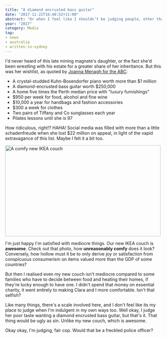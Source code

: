 ```yaml
---
title: "A diamond encrusted bass guitar"
date: "2017-11-22T16:48:52+11:00"
abstract: "Or when I feel like I shouldn’t be judging people, other than for their poor taste!"
year: "2017"
category: Media
tag:
- news
- australia
- written-in-sydney
---
```

I'd never heard of this late mining magnate's daughter, or the fact she'd been wrestling with his estate for a greater share of her inheritance. But this was her wishlist, as quoted by [Joanna Menagh for the ABC]\:

* A crystal-studded Kuhn-Bosendorfer piano worth more than $1 million
* A diamond-encrusted bass guitar worth $250,000
* A home five times the Perth median price with "luxury furnishings"
* $950 per week for food, alcohol and fine wine
* $10,000 a year for handbags and fashion accessories
* $300 a week for clothes
* Two pairs of Tiffany and Co sunglasses each year
* Pilates lessons until she is 97

How ridiculous, right!? HAHA! Social media was filled with more than a little schadenfreude when she lost $22 million on appeal, in light of the vapid extravagance of this list. Maybe I felt it a bit too.

<p><img src="https://rubenerd.com/files/2017/ikea-couch@1x.jpg" srcset="https://rubenerd.com/files/2017/ikea-couch@1x.jpg 1x, https://rubenerd.com/files/2017/ikea-couch@2x.jpg 2x" alt="A comfy new IKEA couch" style="height:293px; width:500px" /></p>

I'm just happy I'm satisfied with mediocre things. Our new IKEA couch is **awesome**. Check out that photo, how **unreasonably comfy** does it look? Conversely, how hollow must it be to only derive joy or satisfaction from conspicuous consumerism on items valued more than the GDP of some countries? 

But then I realised even my new couch isn't mediocre compared to some families who have to decide between food and heating their homes, if they're lucky enough to have one. I didn't spend that money on essential charity, it went entirely to making Clara and I more comfortable. Isn't that selfish?

Like many things, there's a scale involved here, and I don't feel like its my place to judge when I'm indulgent in my own ways too. Well okay, I judge her poor taste wanting a diamond encrusted bass guitar, but that's it. That thing would be ugly as sin. Unlike my new couch, which is awesome.

Okay okay, I'm judging, fair cop. Would that be a freckled police officer?

[Joanna Menagh for the ABC]: http://www.abc.net.au/news/2017-11-22/olivia-mead-daughter-of-michael-wright-has-inheritance-slashed/9179628

